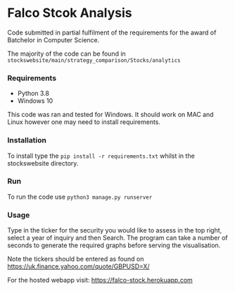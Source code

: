 # Falco Stcok Analysis
Code submitted in partial fulfilment of the requirements for the award of Batchelor in Computer Science.

The majority of the code can be found in `stockswebsite/main/strategy_comparison/Stocks/analytics`


### Requirements
 - Python 3.8
 - Windows 10

This code was ran and tested for Windows. It should work on MAC and Linux however one may need to install requirements.


### Installation
To install type the `pip install -r requirements.txt` whilst in the stockswebsite directory.

### Run
To run the code use `python3 manage.py runserver`

### Usage
Type in the ticker for the security you would like to assess in the top right, select a year of inquiry and then Search.
The program can take a number of seconds to generate the required graphs before serving the visualisation.

Note the tickers should be entered as found on 
https://uk.finance.yahoo.com/quote/GBPUSD=X/

For the hosted webapp visit:
https://falco-stock.herokuapp.com